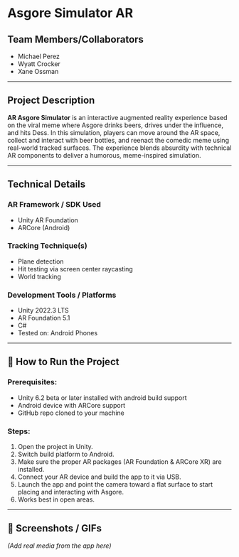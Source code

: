 # Asgore Simulator AR

## Team Members/Collaborators

* Michael Perez
* Wyatt Crocker
* Xane Ossman

---

## Project Description

**AR Asgore Simulator** is an interactive augmented reality experience based on the viral meme where Asgore drinks beers, drives under the influence, and hits Dess. In this simulation, players can move around the AR space, collect and interact with beer bottles, and reenact the comedic meme using real-world tracked surfaces. The experience blends absurdity with technical AR components to deliver a humorous, meme-inspired simulation.

---

## Technical Details

### AR Framework / SDK Used

* Unity AR Foundation
* ARCore (Android)

### Tracking Technique(s)

* Plane detection
* Hit testing via screen center raycasting
* World tracking

### Development Tools / Platforms

* Unity 2022.3 LTS
* AR Foundation 5.1
* C#
* Tested on: Android Phones

---

## 🚀 How to Run the Project

### Prerequisites:

* Unity 6.2 beta or later installed with android build support
* Android device with ARCore support
* GitHub repo cloned to your machine

### Steps:

1. Open the project in Unity.
2. Switch build platform to Android.
3. Make sure the proper AR packages (AR Foundation & ARCore XR) are installed.
4. Connect your AR device and build the app to it via USB.
5. Launch the app and point the camera toward a flat surface to start placing and interacting with Asgore.
6. Works best in open areas.

---

## 📸 Screenshots / GIFs

*(Add real media from the app here)*

